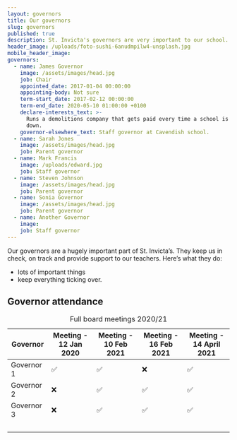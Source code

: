 ```yaml
---
layout: governors
title: Our governors
slug: governors
published: true
description: St. Invicta's governors are very important to our school. They do some things.
header_image: /uploads/foto-sushi-6anudmpilw4-unsplash.jpg
mobile_header_image:
governors:
  - name: James Governor
    image: /assets/images/head.jpg
    job: Chair
    appointed_date: 2017-01-04 00:00:00
    appointing-body: Not sure
    term-start_date: 2017-02-12 00:00:00
    term-end_date: 2020-05-10 01:00:00 +0100
    declare-interests_text: >-
      Runs a demolitions company that gets paid every time a school is knocked
      down.
    governor-elsewhere_text: Staff governor at Cavendish school.
  - name: Sarah Jones
    image: /assets/images/head.jpg
    job: Parent governor
  - name: Mark Francis
    image: /uploads/edward.jpg
    job: Staff governor
  - name: Steven Johnson
    image: /assets/images/head.jpg
    job: Parent governor
  - name: Sonia Governor
    image: /assets/images/head.jpg
    job: Parent governor
  - name: Another Governor
    image:
    job: Staff governor
---
```


Our governors are a hugely important part of St. Invicta’s. They keep us in check, on track and provide support to our teachers. Here’s what they do:

* lots of important things
* keep everything ticking over.

## Governor attendance

<div class="table-responsive"><table class="table table-bordered table-hover"><caption>Full board meetings 2020/21</caption><thead><tr><th>Governor</th><th>Meeting - 12 Jan 2020</th><th>Meeting - 10 Feb 2021</th><th>Meeting - 16 Feb 2021</th><th>Meeting - 14 April 2021</th></tr></thead><tbody><tr><td>Governor 1</td><td class="text-center">✅</td><td class="text-center">✅</td><td class="text-center">❌</td><td class="text-center">✅</td></tr><tr><td>Governor 2</td><td class="text-center">❌</td><td class="text-center">✅</td><td class="text-center">✅</td><td class="text-center">✅</td></tr><tr><td>Governor 3</td><td class="text-center">❌</td><td class="text-center">✅</td><td class="text-center">✅</td><td class="text-center">✅</td></tr><tr><td>&nbsp;</td><td class="text-center">&nbsp;</td><td class="text-center">&nbsp;</td><td class="text-center">&nbsp;</td><td class="text-center">&nbsp;</td></tr></tbody></table></div>

